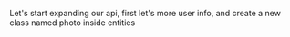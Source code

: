 Let's start expanding our api, first let's more user info, and create a new class named photo inside entities